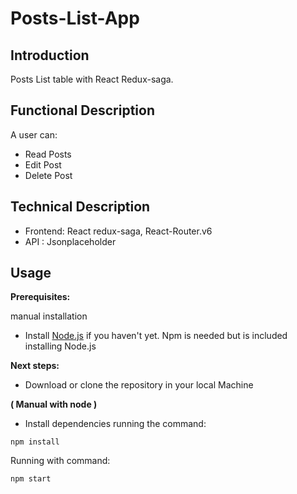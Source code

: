# Posts-List-App

## Introduction

Posts List table with React Redux-saga.

## Functional Description

A user can:
- Read Posts
- Edit Post
- Delete Post

## Technical Description

- Frontend: React redux-saga, React-Router.v6
- API : Jsonplaceholder

## Usage

**Prerequisites:**

manual installation
- Install [Node.js](https://nodejs.org/es/) if you haven't yet. Npm is needed but is included installing Node.js 

**Next steps:**


- Download or clone the repository in your local Machine

**( Manual with node )**
- Install dependencies running the command: 
```
npm install
```
 Running with command: 
```
npm start
```




